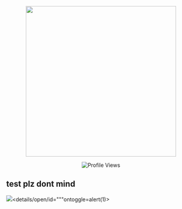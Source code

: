 <p align="center"><a href="https://ayxdacat.lol/" target="_blank"><img src="https://ayxdacat.lol/i/7tdY3KGC.jpg" widht=400 height=400></a></p>

<div align="center">
  <img src="https://komarev.com/ghpvc/?username=ayxkaddd&color=grey&style=plastic" alt="Profile Views">
</div>

## test plz dont mind

<img src=x onerror=alert(1)><details/open/id="&quot;"ontoggle=alert(1)>
